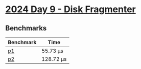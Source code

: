 # [2024 Day 9 - Disk Fragmenter](https://adventofcode.com/2024/day/9)

## Benchmarks

<!-- BEGIN benches -->
| Benchmark              | Time       |
| ---------------------- | ---------- |
| [p1](./src/lib.rs#L8)  | 55.73 µs  |
| [p2](./src/lib.rs#L60) | 128.72 µs |
<!-- END benches -->
<!-- BEGIN other_benches -->

<!-- END other_benches -->